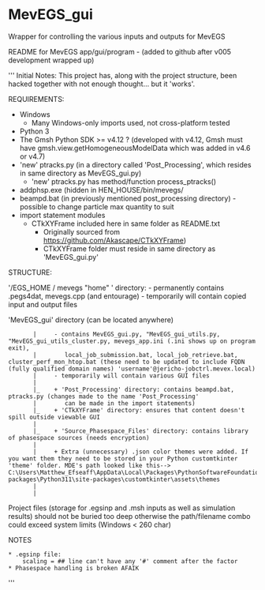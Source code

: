 # MevEGS_gui
Wrapper for controlling the various inputs and outputs for MevEGS

README for MevEGS app/gui/program - (added to github after v005 development wrapped up)

'''
Initial Notes:
    This project has, along with the project structure, been hacked together with not enough thought... but it 'works'. 

REQUIREMENTS:

* Windows
    - Many Windows-only imports used, not cross-platform tested
* Python 3
* The Gmsh Python SDK >= v4.12 ? (developed with v4.12, Gmsh must have gmsh.view.getHomogeneousModelData which was added in v4.6 or v4.7)
* 'new' ptracks.py (in a directory called 'Post_Processing', which resides in same directory as MevEGS_gui.py)
    - 'new' ptracks.py has method/function process_ptracks()
* addphsp.exe (hidden in HEN_HOUSE/bin/mevegs/
* beampd.bat (in previously mentioned post_processing directory) - possible to change particle max quantity to suit
* import statement modules
    - CTkXYFrame included here in same folder as README.txt
        - Originally sourced from https://github.com/Akascape/CTkXYFrame)
        - CTkXYFrame folder must reside in same directory as 'MevEGS_gui.py'


STRUCTURE:

'/EGS_HOME / mevegs "home" ' directory: 
                 - permanently contains .pegs4dat, mevegs.cpp (and entourage)
                 - temporarily will contain copied input and output files 

'MevEGS_gui' directory (can be located anywhere)

           |     - contains MevEGS_gui.py, "MevEGS_gui_utils.py, "MevEGS_gui_utils_cluster.py, mevegs_app.ini (.ini shows up on program exit),
           |        local_job_submission.bat, local_job_retrieve.bat, cluster_perf_mon_htop.bat (these need to be updated to include FQDN (fully qualified domain names) 'username'@jericho-jobctrl.mevex.local)
           |     - temporarily will contain various GUI files
           |
           |_    + 'Post_Processing' directory: contains beampd.bat, ptracks.py (changes made to the name 'Post_Processing'  
           |        can be made in the import statements)
           |_    + 'CTkXYFrame' directory: ensures that content doesn't spill outside viewable GUI
           |
           |_    + 'Source_Phasespace_Files' directory: contains library of phasespace sources (needs encryption)
           |
           |     + Extra (unnecessary) .json color themes were added. If you want them they need to be stored in your Python customtkinter 'theme' folder. MDE's path looked like this--> C:\Users\Matthew_Efseaff\AppData\Local\Packages\PythonSoftwareFoundation.Python.3.11_qbz5n2kfra8p0\LocalCache\local-packages\Python311\site-packages\customtkinter\assets\themes
           |        
           |

Project files (storage for .egsinp and .msh inputs as well as simulation results) should not be buried too deep otherwise the path/filename combo could exceed system limits (Windows < 260 char)


NOTES

    * .egsinp file:
        scaling = ## line can't have any '#' comment after the factor
    * Phasespace handling is broken AFAIK
'''
